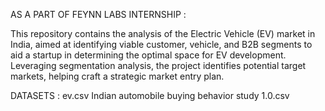 AS A PART OF FEYNN LABS INTERNSHIP :

This repository contains the analysis of the Electric Vehicle (EV) market in India, aimed at identifying viable customer, vehicle, and B2B segments to aid a startup in determining the optimal space for EV development. Leveraging segmentation analysis, the project identifies potential target markets, helping craft a strategic market entry plan.

DATASETS :
ev.csv
Indian automobile buying behavior study 1.0.csv
